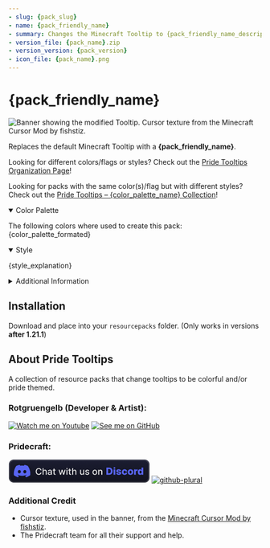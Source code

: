 ```yaml
---
- slug: {pack_slug}
- name: {pack_friendly_name}
- summary: Changes the Minecraft Tooltip to {pack_friendly_name_description} – Part of the Pride Tooltips collection.
- version_file: {pack_name}.zip
- version_version: {pack_version}
- icon_file: {pack_name}.png
---
```


# {pack_friendly_name}

![Banner showing the modified Tooltip. Cursor texture from the Minecraft Cursor Mod by fishstiz.]({upload_gallery_url})

Replaces the default Minecraft Tooltip with a **{pack_friendly_name}**. 

Looking for different colors/flags or styles? Check out the [Pride Tooltips Organization Page](https://modrinth.com/organization/pride-tooltips)!

Looking for packs with the same color(s)/flag but with different styles? Check out the [Pride Tooltips – {color_palette_name} Collection](https://modrinth.com/collection/{color_palette_collection})!

<details open><summary>Color Palette</summary>

The following colors where used to create this pack:
{color_palette_formated}
</details>

<details open><summary>Style</summary>

{style_explanation}
</details>

<details><summary>Additional Information</summary>

* build_time: `{build_time}`
* build_user: `{build_user}`
* upload_time: `{upload_time}`
* upload_user: `{upload_user}`
</details>

## Installation
Download and place into your `resourcepacks` folder. (Only works in versions **after 1.21.1**)

## About Pride Tooltips

A collection of resource packs that change tooltips to be colorful and/or pride themed.

### Rotgruengelb (Developer & Artist):
[![Watch me on Youtube](https://cdn.jsdelivr.net/npm/@intergrav/devins-badges@3/assets/compact/social/youtube-singular_46h.png)](https://youtube.com/rotgruengelb)
[![See me on GitHub](https://cdn.jsdelivr.net/npm/@intergrav/devins-badges@3/assets/compact/social/github-singular_46h.png)](https://github.com/rotgruengelb)

### Pridecraft:
[![Join our Discord](https://raw.githubusercontent.com/intergrav/devins-badges/v3/assets/compact/social/discord-plural_46h.png)](https://discord.pridecraft.gay)
[![github-plural](https://cdn.jsdelivr.net/npm/@intergrav/devins-badges@3/assets/compact/social/github-plural_46h.png)](https://github.com/Pridecraft-Studios/pridetooltips?tab=readme-ov-file#pride-tooltips)

### Additional Credit
* Cursor texture, used in the banner, from the [Minecraft Cursor Mod by fishstiz](https://modrinth.com/mod/minecraft-cursor).
* The Pridecraft team for all their support and help.